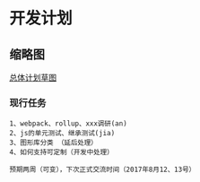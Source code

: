 #   开发计划

## 缩略图

[总体计划草图](https://github.com/an-jia/graph/images/1.jpg)

### 现行任务

    1、webpack、rollup、xxx调研(an)
    2、js的单元测试、继承测试(jia)
    3、图形库分类 （延后处理）
    4、如何支持可定制（开发中处理）

    预期两周（可变），下次正式交流时间（2017年8月12、13号）